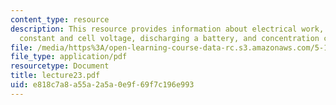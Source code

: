 ```yaml
---
content_type: resource
description: This resource provides information about electrical work, equilibrium
  constant and cell voltage, discharging a battery, and concentration cell.
file: /media/https%3A/open-learning-course-data-rc.s3.amazonaws.com/5-112-principles-of-chemical-science-fall-2005/e818c7a8a55a2a5a0e9f69f7c196e993_lecture23.pdf
file_type: application/pdf
resourcetype: Document
title: lecture23.pdf
uid: e818c7a8-a55a-2a5a-0e9f-69f7c196e993
---
```

